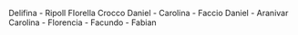 


Delifina - Ripoll 
FIorella Crocco
Daniel - 
Carolina - Faccio 
 Daniel - Aranivar 
Carolina - 
Florencia - 
Facundo - 
Fabian

